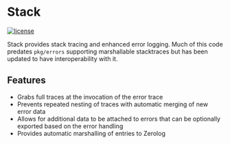 # Stack

[![license](http://img.shields.io/badge/license-MIT-red.svg?style=flat)](https://raw.githubusercontent.com/rs/zerolog/master/LICENSE)

Stack provides stack tracing and enhanced error logging. Much of this code predates `pkg/errors` supporting marshallable stacktraces but has been updated to have interoperability with it.

## Features
* Grabs full traces at the invocation of the error trace
* Prevents repeated nesting of traces with automatic merging of new error data
* Allows for additional data to be attached to errors that can be optionally exported based on the error handling
* Provides automatic marshalling of entries to Zerolog